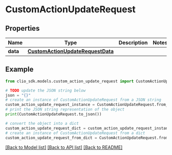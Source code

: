 # CustomActionUpdateRequest


## Properties

Name | Type | Description | Notes
------------ | ------------- | ------------- | -------------
**data** | [**CustomActionUpdateRequestData**](CustomActionUpdateRequestData.md) |  | 

## Example

```python
from clio_sdk.models.custom_action_update_request import CustomActionUpdateRequest

# TODO update the JSON string below
json = "{}"
# create an instance of CustomActionUpdateRequest from a JSON string
custom_action_update_request_instance = CustomActionUpdateRequest.from_json(json)
# print the JSON string representation of the object
print(CustomActionUpdateRequest.to_json())

# convert the object into a dict
custom_action_update_request_dict = custom_action_update_request_instance.to_dict()
# create an instance of CustomActionUpdateRequest from a dict
custom_action_update_request_from_dict = CustomActionUpdateRequest.from_dict(custom_action_update_request_dict)
```
[[Back to Model list]](../README.md#documentation-for-models) [[Back to API list]](../README.md#documentation-for-api-endpoints) [[Back to README]](../README.md)


